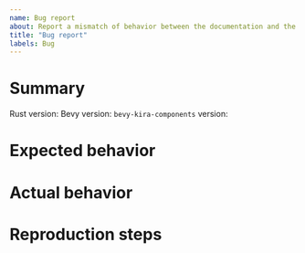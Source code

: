 ```yaml
---
name: Bug report
about: Report a mismatch of behavior between the documentation and the code.
title: "Bug report"
labels: Bug
---
```

# Summary

<!-- A short summary description of the bug. -->

Rust version:
Bevy version:
`bevy-kira-components` version:

# Expected behavior

<!-- A detailed description of the expected behavior, possibly with references to the documentation. -->

# Actual behavior

<!-- A detailed description of the behavior in the current version of the crate. -->

# Reproduction steps

<!-- An ordered list of steps to take to reproduce the bug. If possible, link a repository that has the minimum amount of code needed to trigger the bug. -->
